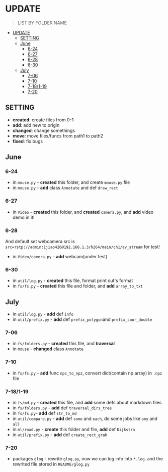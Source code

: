 # UPDATE
> LIST BY FOLDER NAME

<!-- TOC -->

- [UPDATE](#update)
  - [SETTING](#setting)
  - [June](#june)
    - [6-24](#6-24)
    - [6-27](#6-27)
    - [6-28](#6-28)
    - [6-30](#6-30)
  - [July](#july)
    - [7-06](#7-06)
    - [7-10](#7-10)
    - [7-18/1-19](#7-181-19)
    - [7-20](#7-20)

<!-- /TOC -->

## SETTING

* **created**: create files from 0-1
* **add**: add new to origin
* **changed**: change somethings
* **move**: move files/funcs from path1 to path2
* **fixed**: fix bugs

## June

### 6-24

* in `mouse.py` - **created** this folder, and create `mouse.py` file
* in `mouse.py` - **add** class `Annotate` and def `draw_rect`

### 6-27

* in `Video` - **created** this folder, and **created** `camera.py`, and **add** video demo in it!

### 6-28

And default set webcamera src is `src=rstp://admin:1jiao426@192.168.1.3/h264/main/ch1/av_stream` for test!

* in `Video/camera.py` - **add** webcam(under test)

### 6-30

* in `util/log.py` - **created** this file, format print out's format
* in `fs/fs.py` - **created** this file and folder, and **add** `array_to_txt`

## July

* in `util/log.py` - **add** def `info`
* in `util/prefix.py` - **add** def `prefix_polygon`and `prefix_coor_double`

### 7-06

* in `fs/folders.py` - **created** this file, and **traversal**
* in `mouse` - **changed** class `Annotate`

### 7-10

* in `fs/fs.py` - **add** func `nps_to_npz`, convert dict(contain np.array) in `.npz` file

### 7-18/1-19

* in `fs/md.py` - **created** this file, and **add** some defs about markdown files
* in `fs/folders.py` - **add** def `traversal_dirs_tree`
* in `fs/fs.py`- **add** def `str_to_md`
* in `util/compare.py` - **add** def `some` and `each`, do some jobs like `any` and `all` 
* in `ml/road.py` - **create** this folder and file, **add** def `Dijkstra`
* in `util/prefix.py` - **add** def `create_rect_grah` 

### 7-20

* packages `glog` - rewrite `glog.py`, now we can log info into `*.log`. and the rewrited file stored in `README/glog.py`